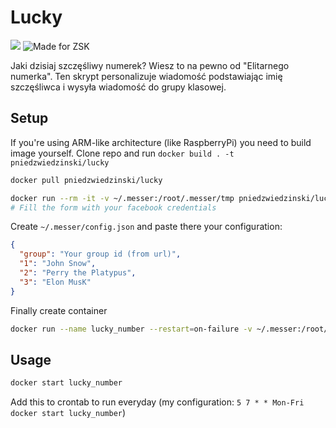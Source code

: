 # Lucky

[![](https://images.microbadger.com/badges/image/pniedzwiedzinski/lucky.svg)](https://microbadger.com/images/pniedzwiedzinski/lucky "Get your own image badge on microbadger.com")
![Made for ZSK](http://zsk.poznan.pl/templates/zsk2013/images/logo.png "ZSK Logo")

Jaki dzisiaj szczęśliwy numerek? Wiesz to na pewno od "Elitarnego numerka".
Ten skrypt personalizuje wiadomość podstawiając imię szczęśliwca i wysyła
wiadomość do grupy klasowej.

## Setup

If you're using ARM-like architecture (like RaspberryPi) you need to build image yourself. Clone repo and run
`docker build . -t pniedzwiedzinski/lucky`

```bash
docker pull pniedzwiedzinski/lucky

docker run --rm -it -v ~/.messer:/root/.messer/tmp pniedzwiedzinski/lucky messer
# Fill the form with your facebook credentials
```

Create `~/.messer/config.json` and paste there your configuration:

```json
{
  "group": "Your group id (from url)",
  "1": "John Snow",
  "2": "Perry the Platypus",
  "3": "Elon MusK"
}
```

Finally create container

```bash
docker run --name lucky_number --restart=on-failure -v ~/.messer:/root/.messer/tmp pniedzwiedzinski/lucky send_lucky_number.js
```

## Usage

```bash
docker start lucky_number
```

Add this to crontab to run everyday (my configuration: `5 7 * * Mon-Fri docker start lucky_number`)
